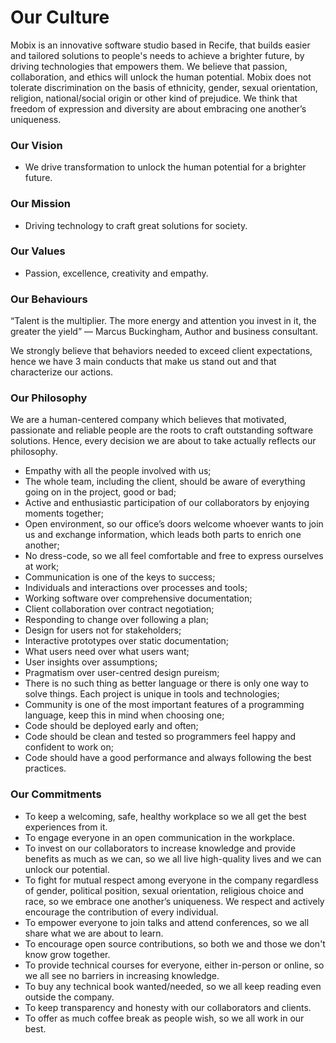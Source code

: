 # Our Culture

Mobix is an innovative software studio based in Recife, that builds easier and tailored solutions to people's needs to achieve a brighter future, by driving technologies that empowers them. We believe that passion, collaboration, and ethics will unlock the human potential. Mobix does not tolerate discrimination on the basis of ethnicity, gender, sexual orientation, religion, national/social origin or other kind of prejudice. We think that freedom of expression and diversity are about embracing one another’s uniqueness.

### Our Vision

* We drive transformation to unlock the human potential for a brighter future.

### Our Mission

* Driving technology to craft great solutions for society.

### Our Values

* Passion, excellence, creativity and empathy.

### Our Behaviours

“Talent is the multiplier. The more energy and attention you invest in it, the greater the yield” — Marcus Buckingham, Author and business consultant.

We strongly believe that behaviors needed to exceed client expectations, hence we have 3 main conducts that make us stand out and that characterize our actions.

### Our Philosophy

We are a human-centered company which believes that motivated, passionate and reliable people are the roots to craft outstanding software solutions. Hence, every decision we are about to take actually reflects our philosophy.

* Empathy with all the people involved with us;
* The whole team, including the client, should be aware of everything going on in the project, good or bad;
* Active and enthusiastic participation of our collaborators by enjoying moments together;
* Open environment, so our office’s doors welcome whoever wants to join us and exchange information, which leads both parts to enrich one another;
* No dress-code, so we all feel comfortable and free to express ourselves at work;
* Communication is one of the keys to success;
* Individuals and interactions over processes and tools;
* Working software over comprehensive documentation;
* Client collaboration over contract negotiation;
* Responding to change over following a plan;
* Design for users not for stakeholders;
* Interactive prototypes over static documentation;
* What users need over what users want;
* User insights over assumptions;
* Pragmatism over user-centred design pureism;
* There is no such thing as better language or there is only one way to solve things. Each project is unique in tools and technologies;
* Community is one of the most important features of a programming language, keep this in mind when choosing one;
* Code should be deployed early and often;
* Code should be clean and tested so programmers feel happy and confident to work on;
* Code should have a good performance and always following the best practices.

### Our Commitments

* To keep a welcoming, safe, healthy workplace so we all get the best experiences from it. 
* To engage everyone in an open communication in the workplace.
* To invest on our collaborators to increase knowledge and provide benefits as much as we can, so we all live high-quality lives and we can unlock our potential.
* To fight for mutual respect among everyone in the company regardless of gender, political position, sexual orientation, religious choice and race, so we embrace one another’s uniqueness. We respect and actively encourage the contribution of every individual.
* To empower everyone to join talks and attend conferences, so we all share what we are about to learn.
* To encourage open source contributions, so both we and those we don't know grow together.
* To provide technical courses for everyone, either in-person or online, so we all see no barriers in increasing knowledge.
* To buy any technical book wanted/needed, so we all keep reading even outside the company.
* To keep transparency and honesty with our collaborators and clients.
* To offer as much coffee break as people wish, so we all work in our best.

